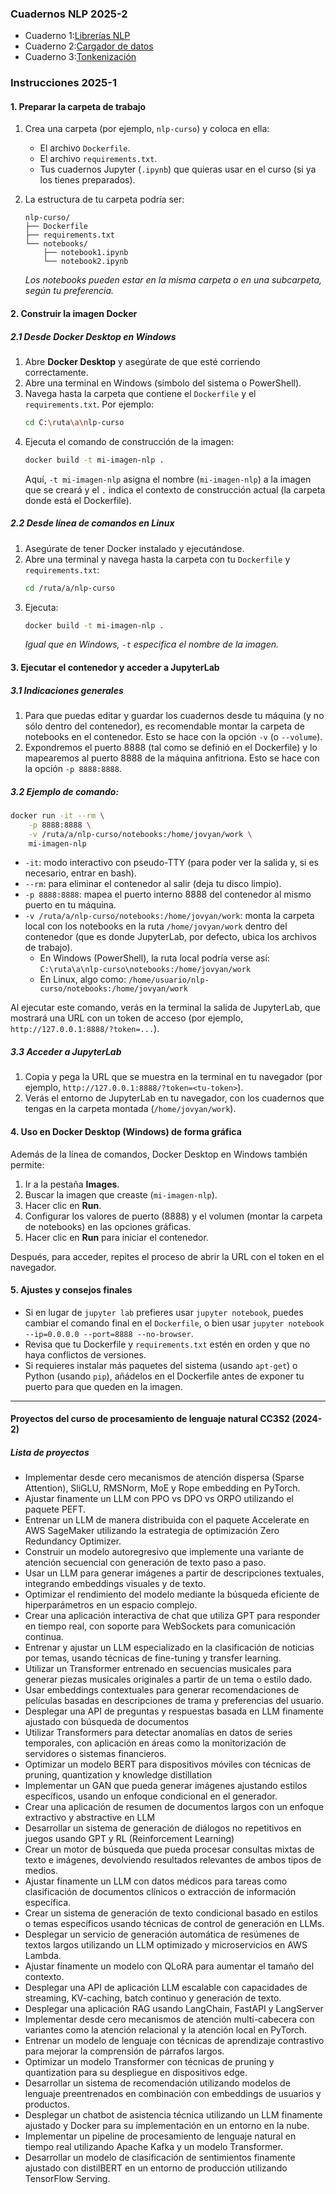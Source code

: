### Cuadernos NLP 2025-2

* Cuaderno 1:[Librerías NLP](https://github.com/kapumota/Actividades-CC0C2/blob/main/2025-1/Librerias_NLP.ipynb)
* Cuaderno 2:[Cargador de datos](https://github.com/kapumota/Actividades-CC0C2/blob/main/2025-1/Cargador_datos_NLP.ipynb)
* Cuaderno 3:[Tonkenización](https://github.com/kapumota/Actividades-CC0C2/blob/main/2025-1/Tokenizacion.ipynb)


### Instrucciones 2025-1

#### 1. Preparar la carpeta de trabajo

1. Crea una carpeta (por ejemplo, `nlp-curso`) y coloca en ella:
   - El archivo `Dockerfile`.
   - El archivo `requirements.txt`.
   - Tus cuadernos Jupyter (`.ipynb`) que quieras usar en el curso (si ya los tienes preparados).

2. La estructura de tu carpeta podría ser:
   ```
   nlp-curso/
   ├── Dockerfile
   ├── requirements.txt
   └── notebooks/
       ├── notebook1.ipynb
       └── notebook2.ipynb
   ```
   *Los notebooks pueden estar en la misma carpeta o en una subcarpeta, según tu preferencia.*

#### 2. Construir la imagen Docker

##### 2.1 Desde Docker Desktop en Windows

1. Abre **Docker Desktop** y asegúrate de que esté corriendo correctamente.
2. Abre una terminal en Windows (símbolo del sistema o PowerShell).
3. Navega hasta la carpeta que contiene el `Dockerfile` y el `requirements.txt`. Por ejemplo:
   ```bash
   cd C:\ruta\a\nlp-curso
   ```
4. Ejecuta el comando de construcción de la imagen:
   ```bash
   docker build -t mi-imagen-nlp .
   ```
   Aquí, `-t mi-imagen-nlp` asigna el nombre (`mi-imagen-nlp`) a la imagen que se creará y el `.` indica el contexto de construcción actual (la carpeta donde está el Dockerfile).

##### 2.2 Desde línea de comandos en Linux

1. Asegúrate de tener Docker instalado y ejecutándose.
2. Abre una terminal y navega hasta la carpeta con tu `Dockerfile` y `requirements.txt`:
   ```bash
   cd /ruta/a/nlp-curso
   ```
3. Ejecuta:
   ```bash
   docker build -t mi-imagen-nlp .
   ```
   *Igual que en Windows, `-t` especifica el nombre de la imagen.*


#### 3. Ejecutar el contenedor y acceder a JupyterLab

##### 3.1 Indicaciones generales

1. Para que puedas editar y guardar los cuadernos desde tu máquina (y no sólo dentro del contenedor), es recomendable montar la carpeta de notebooks en el contenedor. Esto se hace con la opción `-v` (o `--volume`).
2. Expondremos el puerto 8888 (tal como se definió en el Dockerfile) y lo mapearemos al puerto 8888 de la máquina anfitriona. Esto se hace con la opción `-p 8888:8888`.

##### 3.2 Ejemplo de comando:

```bash
docker run -it --rm \
    -p 8888:8888 \
    -v /ruta/a/nlp-curso/notebooks:/home/jovyan/work \
    mi-imagen-nlp
```

- `-it`: modo interactivo con pseudo-TTY (para poder ver la salida y, si es necesario, entrar en bash).
- `--rm`: para eliminar el contenedor al salir (deja tu disco limpio).
- `-p 8888:8888`: mapea el puerto interno 8888 del contenedor al mismo puerto en tu máquina.
- `-v /ruta/a/nlp-curso/notebooks:/home/jovyan/work`: monta la carpeta local con los notebooks en la ruta `/home/jovyan/work` dentro del contenedor (que es donde JupyterLab, por defecto, ubica los archivos de trabajo).
   - En Windows (PowerShell), la ruta local podría verse así: `C:\ruta\a\nlp-curso\notebooks:/home/jovyan/work`
   - En Linux, algo como: `/home/usuario/nlp-curso/notebooks:/home/jovyan/work`

Al ejecutar este comando, verás en la terminal la salida de JupyterLab, que mostrará una URL con un token de acceso (por ejemplo, `http://127.0.0.1:8888/?token=...`). 

##### 3.3 Acceder a JupyterLab

1. Copia y pega la URL que se muestra en la terminal en tu navegador (por ejemplo, `http://127.0.0.1:8888/?token=<tu-token>`).
2. Verás el entorno de JupyterLab en tu navegador, con los cuadernos que tengas en la carpeta montada (`/home/jovyan/work`).


#### 4. Uso en Docker Desktop (Windows) de forma gráfica

Además de la línea de comandos, Docker Desktop en Windows también permite:

1. Ir a la pestaña **Images**.
2. Buscar la imagen que creaste (`mi-imagen-nlp`).
3. Hacer clic en **Run**.
4. Configurar los valores de puerto (8888) y el volumen (montar la carpeta de notebooks) en las opciones gráficas.
5. Hacer clic en **Run** para iniciar el contenedor.

Después, para acceder, repites el proceso de abrir la URL con el token en el navegador.

#### 5. Ajustes y consejos finales

- Si en lugar de `jupyter lab` prefieres usar `jupyter notebook`, puedes cambiar el comando final en el `Dockerfile`, o bien usar `jupyter notebook --ip=0.0.0.0 --port=8888 --no-browser`.  
- Revisa que tu Dockerfile y `requirements.txt` estén en orden y que no haya conflictos de versiones.
- Si requieres instalar más paquetes del sistema (usando `apt-get`) o Python (usando `pip`), añádelos en el Dockerfile antes de exponer tu puerto para que queden en la imagen.


---
#### Proyectos del curso de procesamiento de lenguaje natural CC3S2 (2024-2)

##### Lista de proyectos

* Implementar desde cero mecanismos de atención dispersa (Sparse Attention), SliGLU, RMSNorm, MoE y Rope embedding en PyTorch.
* Ajustar finamente un LLM con PPO vs DPO vs ORPO utilizando el paquete PEFT.
* Entrenar un LLM de manera distribuida con el paquete Accelerate en AWS SageMaker utilizando la estrategia de optimización Zero Redundancy Optimizer.
* Construir un modelo autoregresivo que implemente una variante de atención secuencial con generación de texto paso a paso.
* Usar un LLM para generar imágenes a partir de descripciones textuales, integrando embeddings visuales y de texto.
* Optimizar el rendimiento del modelo mediante la búsqueda eficiente de hiperparámetros en un espacio complejo.
* Crear una aplicación interactiva de chat que utiliza GPT para responder en tiempo real, con soporte para WebSockets para comunicación continua.
* Entrenar y ajustar un LLM especializado en la clasificación de noticias por temas, usando técnicas de fine-tuning y transfer learning.
* Utilizar un Transformer entrenado en secuencias musicales para generar piezas musicales originales a partir de un tema o estilo dado.
* Usar embeddings contextuales para generar recomendaciones de películas basadas en descripciones de trama y preferencias del usuario.
* Desplegar una API de preguntas y respuestas basada en LLM finamente ajustado con búsqueda de documentos
* Utilizar Transformers para detectar anomalías en datos de series temporales, con aplicación en áreas como la monitorización de servidores o sistemas financieros.
* Optimizar un modelo BERT para dispositivos móviles con técnicas de pruning, quantization y knowledge distillation
* Implementar un GAN que pueda generar imágenes ajustando estilos específicos, usando un enfoque condicional en el generador.
* Crear una aplicación de resumen de documentos largos con un enfoque extractivo y abstractive en LLM
* Desarrollar un sistema de generación de diálogos no repetitivos en juegos usando GPT y RL (Reinforcement Learning)
* Crear un motor de búsqueda que pueda procesar consultas mixtas de texto e imágenes, devolviendo resultados relevantes de ambos tipos de medios.
* Ajustar finamente un LLM con datos médicos para tareas como clasificación de documentos clínicos o extracción de información específica.
* Crear un sistema de generación de texto condicional basado en estilos o temas específicos usando técnicas de control de generación en LLMs.
* Desplegar un servicio de generación automática de resúmenes de textos largos utilizando un LLM optimizado y microservicios en AWS Lambda.
* Ajustar finamente un modelo con QLoRA para aumentar el tamaño del contexto.
* Desplegar una API de aplicación LLM escalable con capacidades de streaming, KV-caching, batch continuo y generación de texto.
* Desplegar una aplicación RAG usando LangChain, FastAPI y LangServer
* Implementar desde cero mecanismos de atención multi-cabecera con variantes como la atención relacional y la atención local en PyTorch.
* Entrenar un modelo de lenguaje con técnicas de aprendizaje contrastivo para mejorar la comprensión de párrafos largos.
* Optimizar un modelo Transformer con técnicas de pruning y quantization para su despliegue en dispositivos edge.
* Desarrollar un sistema de recomendación utilizando modelos de lenguaje preentrenados en combinación con embeddings de usuarios y productos.
* Desplegar un chatbot de asistencia técnica utilizando un LLM finamente ajustado y Docker para su implementación en un entorno en la nube.
* Implementar un pipeline de procesamiento de lenguaje natural en tiempo real utilizando Apache Kafka y un modelo Transformer.
* Desarrollar un modelo de clasificación de sentimientos finamente ajustado con distilBERT en un entorno de producción utilizando TensorFlow Serving.
